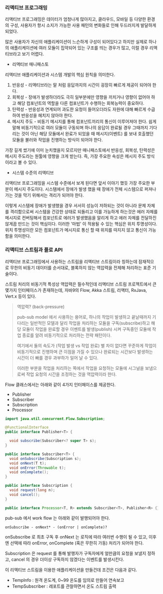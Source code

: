 ### 리액티브 프로그래밍

리액티브 프로그래밍은 데이터가 엄청나게 많아지고, 클라우드, 모바일 등 다양한 환경의 구성, 사용자가 항시 소지가 가능한 사용 패턴의
변화들로 인해 두드러지게 발달하게 되었다.

많은 사용자가 자신의 애플리케이션이 느슨하게 구성이 되어있다고 하지만 실제로 하나의 애플리케이션에 여러 모듈이 집약되어 있는 구조를
띄는 경우가 많고, 이럴 경우 리액티브라고 보기 어렵다.

- 리액티브 매니패스토

리액티브 애플리케이션과 시스템 개발의 핵심 원칙을 의미한다.

1. 반응성 - 리액티브라는 말 처럼 응답까지의 시간이 굉장히 빠르게 제공이 되어야 한다.
2. 회복성 - 장애가 발생하더라도 극히 일부분에만 영향을 끼치거나 영향이 없어야 하고 해당 컴포넌트의 역할을 다른 컴포넌트가 수행하는 회복능력이 중요하다.
3. 탄력성 - 반응성과 연계되어 과도한 요청이 들어오더라도 자원에 대해 빠르게 수급하여 반응성을 헤치지 않아야 한다.
4. 메시지 주도 - 비동기 메시지를 통해 컴포넌트끼리의 통신이 이루어져야 한다. 쉽게 말해 비동기적으로 여러 모듈이 구동되며 하나의 응답이
완료될 경우 그때까지 기다리는 것이 아닌 해당 모듈에서 완료가 되었을 때 메시지(이벤트) 를 보내 호출했던 모듈을 불러와 작업을 진행하는 방식이 되어야 한다.

가장 길게 썼기에 이미 눈치챘을지 모르지만 매니패스토에서 반응성, 회복성, 탄력성은 메시지 주도라는 원툴에 영향을 크게 받는다. 즉, 가장 주요한
속성은 메시지 주도 방식이라고 볼 수 있다.

- 시스템 수준의 리액티브

리액티브 프로그래밍을 시스템 수준에서 보게 된다면 앞서 이야기 했듯 가장 주요한 부분이 메시지 주도이다. 시스템에서 장애가 발생 했을 때
장애가 전체 시스템으로 퍼져나가는 것을 막기 위해서는 격리가 되어야 한다.

이렇게 시스템에 장애가 발생했을 경우 서서히 성능이 저하되는 것이 아니라 문제 자체를 격리함으로써 시스템을 건강한 상태로 되돌리고 이를 가능하게 하는것은
에러 자체를 메시지로 컨버팅해서 컴포넌트로 에러가 발생했음을 알리게 하고 에러 자체를 전달하진 않게끔 만드는 것이 핵심이다.
이러한 '마법' 이 적용될 수 있는 핵심은 위치 투명성이다. 위치 투명성이란 모든 컴포넌트가 메시지로 통신 할 때 위치를 따지지 않고 통신이
가능함을 의미한다.

### 리액티브 스트림과 플로 API

리액티브 프로그래밍에서 사용하는 스트림을 리액티브 스트림이라 칭하는데 잠재적으로 무한의 비동기 데이터를 순서대로, 블록하지 않는 역압력을 전제해
처리하는 표준 기술이다.

스트림 처리의 비동기적 특성상 역압력은 필수적인데 리액티브 스트림 프로젝트에서 큰 몇가지 인터페이스가 존재하는데, 자바9의 Flow, Akka 스트림,
리액터, RxJava, Vert.x 등이 있다.

> 역압력? (back-pressure)
> 
> pub-sub model 에서 사용하는 용어로, 하나의 작업이 발생하고 끝날때까지 기다리는 일반적인 모델과 달리 작업을 처리하는 모듈을
> 구독(subscribe)하고 해당 모듈이 작업을 완료할 경우 이벤트를 발생(publish) 시켜 구독중인 모듈에 작업 종료를 알려 비동기적으로 처리하는
> 전략 패턴이다.
> 
> 여기에서 둘의 속도가 (작업 발생 vs 작업 완료) 별 차이 없다면 꾸준하게 작업이 비동기적으로 진행하며 큰 이점을 가질 수 있으나 완료되는
> 시간보다 발생하는 시간이 더 빠를 경우 과부하가 일어 날 수 있다.
> 
> 이러한 부분을 작업을 처리하는 쪽에서 작업을 요청하는 모듈에 시그널을 보냄으로써 작업 요청의 시간을 조정하는 것을 역압력이라 한다.

Flow 클래스에서는 아래와 같이 4가지 인터페이스를 제공한다.

- Publisher
- Subscriber
- Subscription
- Processor

```java
import java.util.concurrent.Flow.Subscription;

@FunctionalInterface
public interface Publisher<T> {

  void subscribe(Subscriber<? super T> s);
}

public interface Subscriber<T> {
  void onSubscribe(Subscription s);
  void onNext(T t);
  void onError(Throwable t);
  void onComplete();
}

public interface Subscription {
  void request(long n);
  void cancel();
}

public interface Processor<T, R> extends Subscriber<T>, Publisher<R> {}
```

pub-sub 에서 work flow 는 아래와 같이 발행되어야 한다.

`onSubscribe - onNext* - (onError | onComplete)?`

onSubscribe 로 최초 구독 후 onNext 는 로직에 따라 여러번 수행이 될 수 있고, 이후엔 선택에 따라 onError, onComplete (혹은 무한히 가동)
처리가 되어야 한다.

Subscription 은 request 를 통해 발행자가 구독자에게 얼만큼의 요청을 보낼지 정하고, cancel 의 경우 더이상 구독하지 않겠다는 이벤트를 발생시킨다.

이 리액티브 스트림을 이용한 애플리케이션을 만들건데 조건은 다음과 같다.

- TempInfo : 원격 온도계, 0~99 온도를 임의로 만들어 연속보고
- TempSubscriber : 레포트를 관찰하면서 온도 스트림 출력